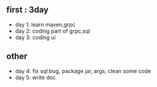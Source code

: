 ## first : 3day

- day 1: learn maven,grpc
- day 2: coding part of grpc,sql
- day 3: coding ui

## other

- day 4: fix sql bug, package jar, args, clean some code
- day 5: write doc